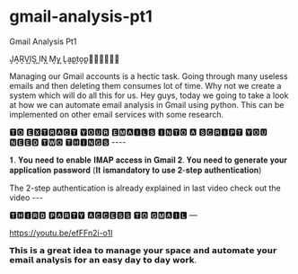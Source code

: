 # gmail-analysis-pt1
Gmail Analysis Pt1

J͎A͎R͎V͎I͎S͎ ͎I͎N͎ ͎M͎y͎ ͎L͎a͎p͎t͎o͎p͎🍳🍳🍳🍳🍳🍳

Managing our Gmail accounts is a hectic task. Going through many useless emails and then deleting them consumes lot of time. Why not we create a system which will do all this for us. 
Hey guys, today we going to take a look at how we can automate email analysis in Gmail using python. This can be implemented on other email services with some research. 

🆃🅾 🅴🆇🆃🆁🅰🅲🆃 🆈🅾🆄🆁 🅴🅼🅰🅸🅻🆂 🅸🅽🆃🅾 🅰 🆂🅲🆁🅸🅿🆃 🆈🅾🆄 🅽🅴🅴🅳 🆃🆆🅾 🆃🅷🅸🅽🅶🆂 ----

𝟏. 𝐘𝐨𝐮 𝐧𝐞𝐞𝐝 𝐭𝐨 𝐞𝐧𝐚𝐛𝐥𝐞 𝐈𝐌𝐀𝐏 𝐚𝐜𝐜𝐞𝐬𝐬 𝐢𝐧 𝐆𝐦𝐚𝐢𝐥
𝟐. 𝐘𝐨𝐮 𝐧𝐞𝐞𝐝 𝐭𝐨 𝐠𝐞𝐧𝐞𝐫𝐚𝐭𝐞 𝐲𝐨𝐮𝐫 𝐚𝐩𝐩𝐥𝐢𝐜𝐚𝐭𝐢𝐨𝐧 𝐩𝐚𝐬𝐬𝐰𝐨𝐫𝐝 (𝐈𝐭 𝐢𝐬𝐦𝐚𝐧𝐝𝐚𝐭𝐨𝐫𝐲 𝐭𝐨 𝐮𝐬𝐞 𝟐-𝐬𝐭𝐞𝐩 𝐚𝐮𝐭𝐡𝐞𝐧𝐭𝐢𝐜𝐚𝐭𝐢𝐨𝐧)

The 2-step authentication is already explained in last video check out the video ---

🆃🅷🅸🆁🅳 🅿🅰🆁🆃🆈 🅰🅲🅲🅴🆂🆂 🆃🅾 🅶🅼🅰🅸🅻 — 

https://youtu.be/efFFn2i-o1I

𝗧𝗵𝗶𝘀 𝗶𝘀 𝗮 𝗴𝗿𝗲𝗮𝘁 𝗶𝗱𝗲𝗮 𝘁𝗼 𝗺𝗮𝗻𝗮𝗴𝗲 𝘆𝗼𝘂𝗿 𝘀𝗽𝗮𝗰𝗲 𝗮𝗻𝗱 𝗮𝘂𝘁𝗼𝗺𝗮𝘁𝗲 𝘆𝗼𝘂𝗿 𝗲𝗺𝗮𝗶𝗹 𝗮𝗻𝗮𝗹𝘆𝘀𝗶𝘀 𝗳𝗼𝗿 𝗮𝗻 𝗲𝗮𝘀𝘆 𝗱𝗮𝘆 𝘁𝗼 𝗱𝗮𝘆 𝘄𝗼𝗿𝗸.




